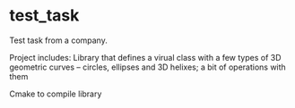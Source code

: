 # test_task
Test task from a company.

Project includes: 
Library that defines a virual class with a few types of 3D geometric curves – circles, ellipses and 3D helixes; 
a bit of operations with them

Cmake to compile library
